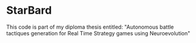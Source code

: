 StarBard
========

This code is part of my diploma thesis entitled: "Autonomous battle tactiques generation for Real Time Strategy games using Neuroevolution"
